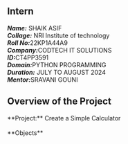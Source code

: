 <h2>Intern</h2>
<b><i>Name:</i></b> SHAIK ASIF<br>
<b><i>Collage:</i></b> NRI Institute of technology<BR>
<b><i>Roll No:</i></b>22KP1A44A9<BR>
<b><i>Company:</i></b>CODTECH IT SOLUTIONS<BR>
<b><i>ID:</i></b>CT4PP3591<BR>
<b><i>Domain:</i></b>PYTHON PROGRAMMING<BR>
<b><i>Duration:</i></b> JULY TO AUGUST 2024<BR>
<b><i>Mentor:</i></b>SRAVANI GOUNI<BR>
<h2>Overview of the Project</h2> 
**Project:** Create a Simple Calculator<br><br>
**Objects**<br>

